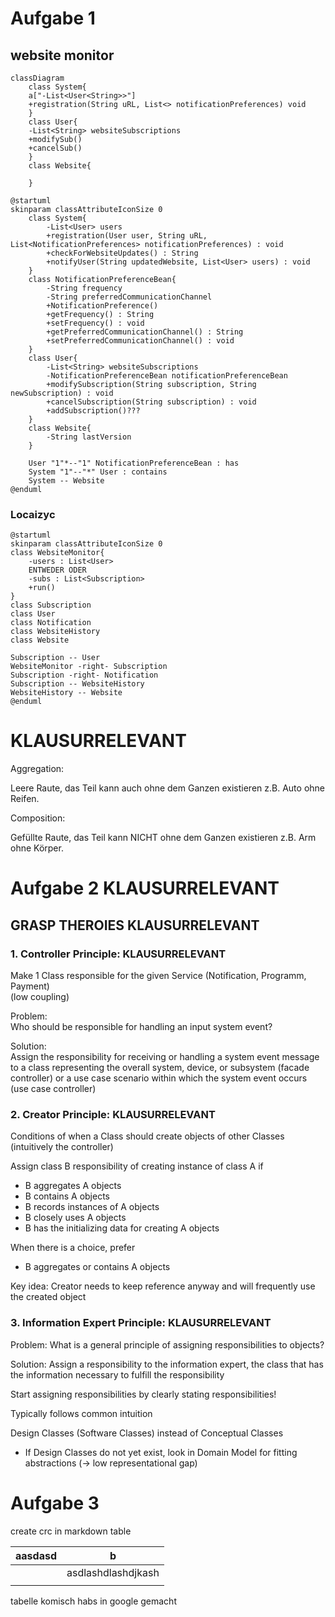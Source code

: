 # Aufgabe 1
## website monitor

```mermaid
classDiagram
    class System{
    a["-List<User<String>>"]
    +registration(String uRL, List<> notificationPreferences) void 
    }
    class User{
    -List<String> websiteSubscriptions
    +modifySub()
    +cancelSub()
    }
    class Website{
    
    }
```
```plantuml
@startuml
skinparam classAttributeIconSize 0
    class System{
        -List<User> users
        +registration(User user, String uRL, List<NotificationPreferences> notificationPreferences) : void 
        +checkForWebsiteUpdates() : String
        +notifyUser(String updatedWebsite, List<User> users) : void
    }
    class NotificationPreferenceBean{
        -String frequency
        -String preferredCommunicationChannel
        +NotificationPreference()
        +getFrequency() : String
        +setFrequency() : void
        +getPreferredCommunicationChannel() : String
        +setPreferredCommunicationChannel() : void
    }
    class User{
        -List<String> websiteSubscriptions
        -NotificationPreferenceBean notificationPreferenceBean
        +modifySubscription(String subscription, String newSubscription) : void
        +cancelSubscription(String subscription) : void
        +addSubscription()???
    }
    class Website{
        -String lastVersion
    }

    User "1"*--"1" NotificationPreferenceBean : has
    System "1"--"*" User : contains
    System -- Website
@enduml
```
### Locaizyc
```plantuml
@startuml
skinparam classAttributeIconSize 0
class WebsiteMonitor{
    -users : List<User>
    ENTWEDER ODER
    -subs : List<Subscription>
    +run()
}
class Subscription
class User
class Notification
class WebsiteHistory
class Website

Subscription -- User
WebsiteMonitor -right- Subscription
Subscription -right- Notification
Subscription -- WebsiteHistory
WebsiteHistory -- Website
@enduml
```


# KLAUSURRELEVANT

Aggregation:

Leere Raute, das Teil kann auch ohne dem Ganzen existieren z.B. Auto ohne Reifen.


Composition:

Gefüllte Raute, das Teil kann NICHT ohne dem Ganzen existieren z.B. Arm ohne Körper.


# Aufgabe 2 KLAUSURRELEVANT

## GRASP THEROIES KLAUSURRELEVANT

### 1. Controller Principle: KLAUSURRELEVANT
Make 1 Class responsible for the given Service (Notification, Programm, Payment)<br>
(low coupling)

Problem: <br>
Who should be responsible for handling an input
system event?

Solution: <br>
Assign the responsibility for receiving or handling
a system event message to a class representing
the overall system, device, or subsystem (facade
controller) or a use case scenario within which the
system event occurs (use case controller)
### 2. Creator Principle: KLAUSURRELEVANT
Conditions of when a Class should create objects of other Classes<br>
(intuitively the controller)

Assign class B responsibility of creating instance
of class A if
- B aggregates A objects
- B contains A objects
- B records instances of A objects
- B closely uses A objects
- B has the initializing data for creating A objects

When there is a choice, prefer
- B aggregates or contains A objects

Key idea: Creator needs to keep reference
anyway and will frequently use the created object
### 3. Information Expert Principle: KLAUSURRELEVANT
Problem: What is a general principle of assigning
responsibilities to objects?

Solution: Assign a responsibility to the
information expert, the class that has the
information necessary to fulfill the
responsibility

Start assigning responsibilities by clearly stating
responsibilities!

Typically follows common intuition

Design Classes (Software Classes) instead of
Conceptual Classes
- If Design Classes do not yet exist, look in Domain Model
for fitting abstractions (-> low representational gap)

# Aufgabe 3
create crc in markdown table

| aasdasd | b                  |
| ------- | ------------------ |
|         | asdlashdlashdjkash |
|         |                    |

tabelle komisch habs in google gemacht